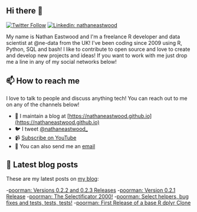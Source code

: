 ## Hi there 👋

[![Twitter Follow](https://img.shields.io/twitter/follow/nathaneastwood_?label=Follow)](https://twitter.com/nathaneastwood_)
[![Linkedin: nathaneastwood](https://img.shields.io/badge/-Nathan%20Eastwood-blue?style=flat-square&logo=Linkedin&logoColor=white&link=https://www.linkedin.com/in/nathaneastwood/)](https://www.linkedin.com/in/nathaneastwood/)

My name is Nathan Eastwood and I'm a freelance R developer and data scientist at @ne-data from the UK! I've been coding since 2009 using R, Python, SQL and bash! I like to contribute to open source and love to create and develop new projects and ideas! If you want to work with me just drop me a line in any of my social networks below!

## 📫 How to reach me

I love to talk to people and discuss anything tech! You can reach out to me on any of the channels below!

- 📝 I maintain a blog at [https://nathaneastwood.github.io](https://nathaneastwood.github.io)
- 🐦 I tweet [@nathaneastwood_](https://twitter.com/nathaneastwood_)
- 📹 [Subscribe on YouTube](https://www.youtube.com/channel/UCGBZVwqpK33b27yK32f514g?sub_confirmation=1)
- 📧 You can also send me an [email](mailto:nathan.eastwood@icloud.com)

## 📝 Latest blog posts

These are my latest posts on [my blog](https://nathaneastwood.github.io):

<!-- BLOG-POST-LIST:START -->
-[poorman: Versions 0.2.2 and 0.2.3 Releases](https://nathaneastwood.github.io/2020/11/14/poorman-versions-0.2.2-and-0.2.3-releases/)
-[poorman: Version 0.2.1 Release](https://nathaneastwood.github.io/2020/07/01/poorman-version-0.2.1-release/)
-[poorman: The Selectificator 2000!](https://nathaneastwood.github.io/2020/05/17/poorman-the-selectificator-2000/)
-[poorman: Select helpers, bug fixes and tests, tests, tests!](https://nathaneastwood.github.io/2020/04/13/poorman-select-helpers-bug-fixes-and-tests-tests-tests/)
-[poorman: First Release of a base R dplyr Clone](https://nathaneastwood.github.io/2020/04/01/poorman-first-release-of-a-base-r-dplyr-clone/)<!-- BLOG-POST-LIST:END -->
